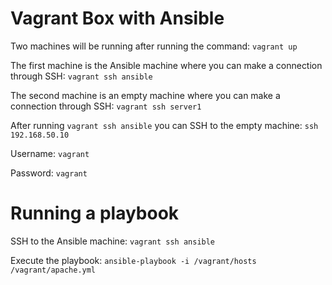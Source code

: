# Vagrant Box with Ansible

Two machines will be running after running the command:
`vagrant up`

The first machine is the Ansible machine where you can make a connection through SSH:
`vagrant ssh ansible`

The second machine is an empty machine where you can make a connection through SSH:
`vagrant ssh server1`

After running `vagrant ssh ansible` you can SSH to the empty machine:
`ssh 192.168.50.10`

Username:
`vagrant`

Password:
`vagrant`

# Running a playbook
SSH to the Ansible machine:
`vagrant ssh ansible`

Execute the playbook:
`ansible-playbook -i /vagrant/hosts /vagrant/apache.yml`